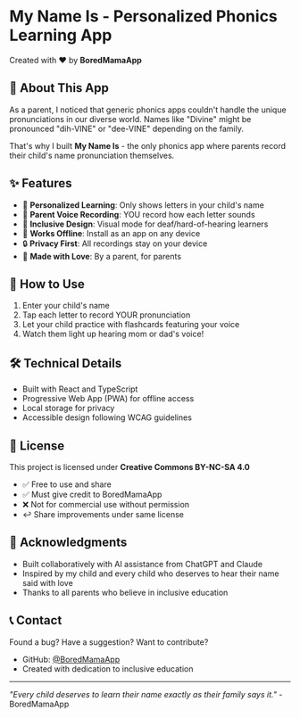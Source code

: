 
# My Name Is - Personalized Phonics Learning App

Created with ❤️ by **BoredMamaApp**

## 🌟 About This App

As a parent, I noticed that generic phonics apps couldn't handle the unique pronunciations in our diverse world. Names like "Divine" might be pronounced "dih-VINE" or "dee-VINE" depending on the family. 

That's why I built **My Name Is** - the only phonics app where parents record their child's name pronunciation themselves.

## ✨ Features

- 🎯 **Personalized Learning**: Only shows letters in your child's name
- 🎤 **Parent Voice Recording**: YOU record how each letter sounds  
- 🦻 **Inclusive Design**: Visual mode for deaf/hard-of-hearing learners
- 📱 **Works Offline**: Install as an app on any device
- 🔒 **Privacy First**: All recordings stay on your device
- 💝 **Made with Love**: By a parent, for parents

## 🚀 How to Use

1. Enter your child's name
2. Tap each letter to record YOUR pronunciation
3. Let your child practice with flashcards featuring your voice
4. Watch them light up hearing mom or dad's voice!

## 🛠️ Technical Details

- Built with React and TypeScript
- Progressive Web App (PWA) for offline access
- Local storage for privacy
- Accessible design following WCAG guidelines

## 📜 License

This project is licensed under **Creative Commons BY-NC-SA 4.0**
- ✅ Free to use and share
- ✅ Must give credit to BoredMamaApp
- ❌ Not for commercial use without permission
- ↩️ Share improvements under same license

## 🙏 Acknowledgments

- Built collaboratively with AI assistance from ChatGPT and Claude
- Inspired by my child and every child who deserves to hear their name said with love
- Thanks to all parents who believe in inclusive education

## 📞 Contact

Found a bug? Have a suggestion? Want to contribute?
- GitHub: [@BoredMamaApp](https://github.com/BoredMamaApp)
- Created with dedication to inclusive education

---

*"Every child deserves to learn their name exactly as their family says it."* - BoredMamaApp
